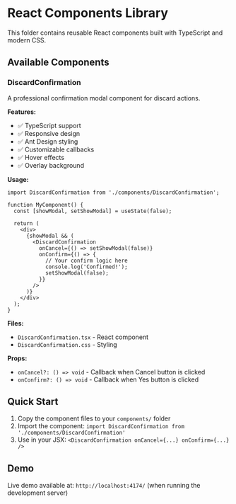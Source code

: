 # React Components Library

This folder contains reusable React components built with TypeScript and modern CSS.

## Available Components

### DiscardConfirmation

A professional confirmation modal component for discard actions.

**Features:**
- ✅ TypeScript support
- ✅ Responsive design
- ✅ Ant Design styling
- ✅ Customizable callbacks
- ✅ Hover effects
- ✅ Overlay background

**Usage:**
```tsx
import DiscardConfirmation from './components/DiscardConfirmation';

function MyComponent() {
  const [showModal, setShowModal] = useState(false);
  
  return (
    <div>
      {showModal && (
        <DiscardConfirmation 
          onCancel={() => setShowModal(false)}
          onConfirm={() => {
            // Your confirm logic here
            console.log('Confirmed!');
            setShowModal(false);
          }}
        />
      )}
    </div>
  );
}
```

**Files:**
- `DiscardConfirmation.tsx` - React component
- `DiscardConfirmation.css` - Styling

**Props:**
- `onCancel?: () => void` - Callback when Cancel button is clicked
- `onConfirm?: () => void` - Callback when Yes button is clicked

## Quick Start

1. Copy the component files to your `components/` folder
2. Import the component: `import DiscardConfirmation from './components/DiscardConfirmation'`
3. Use in your JSX: `<DiscardConfirmation onCancel={...} onConfirm={...} />`

## Demo

Live demo available at: `http://localhost:4174/` (when running the development server)
